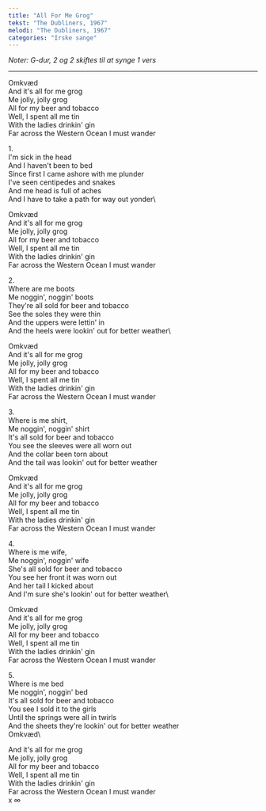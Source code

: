 ```yaml
---
title: "All For Me Grog"
tekst: "The Dubliners, 1967"
melodi: "The Dubliners, 1967"
categories: "Irske sange"
---
```

*Noter: G-dur, 2 og 2 skiftes til at synge 1 vers*

***

Omkvæd\
And it's all for me grog\
Me jolly, jolly grog\
All for my beer and tobacco\
Well, I spent all me tin\
With the ladies drinkin' gin\
Far across the Western Ocean I must wander

1\.\
I'm sick in the head\
And I haven't been to bed\
Since first I came ashore with me plunder\
I've seen centipedes and snakes\
And me head is full of aches\
And I have to take a path for way out yonder\

Omkvæd\
And it's all for me grog\
Me jolly, jolly grog\
All for my beer and tobacco\
Well, I spent all me tin\
With the ladies drinkin' gin\
Far across the Western Ocean I must wander

2\.\
Where are me boots\
Me noggin', noggin' boots\
They're all sold for beer and tobacco\
See the soles they were thin\
And the uppers were lettin' in\
And the heels were lookin' out for better weather\

Omkvæd\
And it's all for me grog\
Me jolly, jolly grog\
All for my beer and tobacco\
Well, I spent all me tin\
With the ladies drinkin' gin\
Far across the Western Ocean I must wander

3\.\
Where is me shirt,\
Me noggin', noggin' shirt\
It's all sold for beer and tobacco\
You see the sleeves were all worn out\
And the collar been torn about\
And the tail was lookin' out for better weather

Omkvæd\
And it's all for me grog\
Me jolly, jolly grog\
All for my beer and tobacco\
Well, I spent all me tin\
With the ladies drinkin' gin\
Far across the Western Ocean I must wander

4\.\
Where is me wife,\
Me noggin', noggin' wife\
She's all sold for beer and tobacco\
You see her front it was worn out\
And her tail I kicked about\
And I'm sure she's lookin' out for better weather\

Omkvæd\
And it's all for me grog\
Me jolly, jolly grog\
All for my beer and tobacco\
Well, I spent all me tin\
With the ladies drinkin' gin\
Far across the Western Ocean I must wander

5\.\
Where is me bed\
Me noggin', noggin' bed\
It's all sold for beer and tobacco\
You see I sold it to the girls\
Until the springs were all in twirls\
And the sheets they're lookin' out for better weather\
Omkvæd\

And it's all for me grog\
Me jolly, jolly grog\
All for my beer and tobacco\
Well, I spent all me tin\
With the ladies drinkin' gin\
Far across the Western Ocean I must wander\
x ∞
